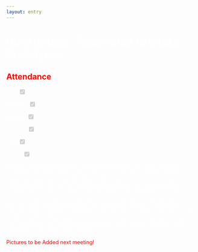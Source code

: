 ```yaml
---
layout: entry
---
```

<h1> <span style="color:white">09/01/2022 - Redirected to Intake Prototypes</span> </h1>

<h2 class="attendance"> <span style="color:red"> Attendance</span> </h2>

<p> </p>

<label class="container" style="color:white">Alex
  <input type="checkbox" disabled checked="checked">
  <span class="checkmark"></span>
</label>

<label class="container" style="color:white">Brayden
  <input type="checkbox" disabled checked="checked">
  <span class="checkmark"></span>
</label>

<label class="container" style="color:white">Malachi
  <input type="checkbox" disabled checked="checked">
  <span class="checkmark"></span>
</label>

<label class="container" style="color:white">Michael
  <input type="checkbox" disabled checked="checked">
  <span class="checkmark"></span>
</label>

<label class="container" style="color:white">Tate
  <input type="checkbox" disabled checked="checked">
  <span class="checkmark"></span>
</label>

<label class="container" style="color:white">Taven
  <input type="checkbox" disabled checked="checked">
  <span class="checkmark"></span>
</label>
<p style="color:white">During Today's Meeting, We continued working on our Dual Flywheel Prototype. We were informed by holmes that we didn't need to rebuild and entire new base because Alex helped rhett build on before. So to get moving along to we can get to more competitions, we've changed to working on an intake prototype (We will still use the Flywheels that we created before for our final design). We are building a temperary mecanum base to create intake prototypes, We managed to get the 2 halfs of the mecanum base parially completed by ran into issues while trying to put the 2 halfs together. The mecanum halfs are put together using spacers, and our spacing was off because the vex holes didn't line up. Causing some headache at the end of the meeting</p>

<p style="color:red">Pictures to be Added next meeting!</p>